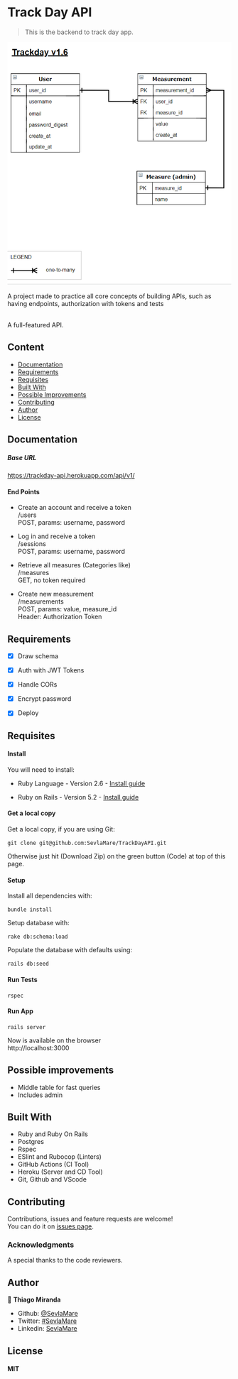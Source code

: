 # Track Day API
> This is the backend to track day app.

![screenshot](doc/ERD.png)

A project made to practice all core concepts of building APIs, such as having endpoints, authorization with tokens and tests

<br>A full-featured API.<br>


## Content
* [Documentation](#documentation)
* [Requirements](#requirements)
* [Requisites](#requisites)
* [Built With](#built-with)
* [Possible Improvements](#possible-improvements)
* [Contributing](#contributing)
* [Author](#author)
* [License](#license)


## Documentation


##### Base URL
https://trackday-api.herokuapp.com/api/v1/


#### End Points
* Create an account and receive a token<br>
/users<br>
POST, params: username, password

* Log in and receive a token<br>
/sessions<br>
POST, params: username, password

* Retrieve all measures (Categories like)<br>
/measures<br>
GET, no token required

* Create new measurement<br>
/measurements<br>
POST, params: value, measure_id <br>
Header: Authorization Token <br>


## Requirements
- [x] Draw schema
- [x] Auth with JWT Tokens
- [x] Handle CORs
- [x] Encrypt password
- [x] Deploy


## Requisites

#### Install
You will need to install:
* Ruby Language - Version 2.6 - [Install guide](https://www.ruby-lang.org/en/documentation/installation/)

* Ruby on Rails - Version 5.2 - [Install guide](https://guides.rubyonrails.org/v5.0/getting_started.html#installing-rails)


#### Get a local copy
Get a local copy, if you are using Git:
```
git clone git@github.com:SevlaMare/TrackDayAPI.git
```
Otherwise just hit (Download Zip) on the green button (Code) at top of this page.


#### Setup

Install all dependencies with:
```
bundle install
```

Setup database with:
```
rake db:schema:load
```

Populate the database with defaults using:
```
rails db:seed
```

#### Run Tests
```
rspec
```

#### Run App
```
rails server
```

Now is available on the browser <br>
http://localhost:3000


## Possible improvements
- Middle table for fast queries
- Includes admin


## Built With
- Ruby and Ruby On Rails <br>
- Postgres <br>
- Rspec <br>
- ESlint and Rubocop (Linters) <br>
- GitHub Actions (CI Tool) <br>
- Heroku (Server and CD Tool) <br>
- Git, Github and VScode <br>


## Contributing
Contributions, issues and feature requests are welcome!<br>
You can do it on [issues page](issues/).

### Acknowledgments
A special thanks to the code reviewers.

## Author
👤 **Thiago Miranda**
- Github: [@SevlaMare](https://github.com/SevlaMare)
- Twitter: [#SevlaMare](https://twitter.com/SevlaMare)
- Linkedin: [SevlaMare](https://www.linkedin.com/in/sevla-mare)

## License
#### MIT
